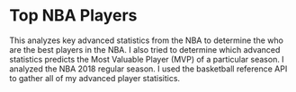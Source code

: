 # Top NBA Players

This analyzes key advanced statistics from the NBA to determine the who are the best players in the NBA. I also tried to determine which advanced statistics predicts the Most Valuable Player (MVP) of a particular season. I analyzed the NBA 2018 regular season. I used the basketball reference API to gather all of my advanced player statisitics.
